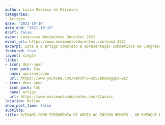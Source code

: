 ```yaml
---
author: Luzia Pedroso de Oliveira
categories:
- Artigos 
date: "2021-10-16"
date_end: "2021-10-15"
draft: false
event: Congresso Movimentos Docentes 2021
event_url: https://www.movimentosdocentes.com/enmd-2021
excerpt: Este é o artigo completo e apresentação submetidos ao Congresso Movimentos Docentes 2021.
featured: true
layout: single
links:
- icon: door-open
  icon_pack: fas
  name: apresentação
  url: https://www.youtube.com/watch?v=SOSVebUD9gg&t=2s/
- icon: door-open
  icon_pack: fab
  name: artigo
  url: https://www.movimentosdocentes.com/21anais
location: Online
show_post_time: false
subtitle: 
title: R/EXAMS COMO FERRAMENTA DE APOIO AO ENSINO REMOTO - UM ENFOQUE NO ENSINO E APRENDIZAGEM DE CÔNICAS
---
```



